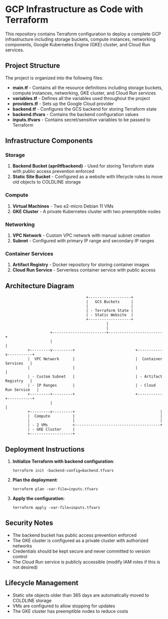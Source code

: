 # GCP Infrastructure as Code with Terraform

This repository contains Terraform configuration to deploy a complete GCP infrastructure including storage buckets, compute instances, networking components, Google Kubernetes Engine (GKE) cluster, and Cloud Run services.

## Project Structure

The project is organized into the following files:

- **main.tf** - Contains all the resource definitions including storage buckets, compute instances, networking, GKE cluster, and Cloud Run services
- **variables.tf** - Defines all the variables used throughout the project
- **providers.tf** - Sets up the Google Cloud provider
- **backend.tf** - Configures the GCS backend for storing Terraform state
- **backend.tfvars** - Contains the backend configuration values
- **inputs.tfvars** - Contains secret/sensitive variables to be passed to Terraform

## Infrastructure Components

### Storage

1. **Backend Bucket (apriltfbackend)** - Used for storing Terraform state with public access prevention enforced
2. **Static Site Bucket** - Configured as a website with lifecycle rules to move old objects to COLDLINE storage

### Compute

1. **Virtual Machines** - Two e2-micro Debian 11 VMs
2. **GKE Cluster** - A private Kubernetes cluster with two preemptible nodes

### Networking

1. **VPC Network** - Custom VPC network with manual subnet creation
2. **Subnet** - Configured with primary IP range and secondary IP ranges

### Container Services

1. **Artifact Registry** - Docker repository for storing container images
2. **Cloud Run Service** - Serverless container service with public access

## Architecture Diagram

```
                                    +-------------------+
                                    |   GCS Buckets     |
                                    |                   |
                                    | - Terraform State |
                                    | - Static Website  |
                                    +-------------------+
                                             |
                                             |
                    +------------------------+------------------------+
                    |                                                 |
          +---------v---------+                           +-----------v-----------+
          |  VPC Network      |                           |  Container Services   |
          |                   |                           |                       |
          | - Custom Subnet   |                           | - Artifact Registry   |
          | - IP Ranges       |                           | - Cloud Run Service   |
          +---------+---------+                           +-----------+-----------+
                    |                                                 |
          +---------v---------+                                      |
          |  Compute          |                                      |
          |                   |                                      |
          | - 2 VMs           <--------------------------------------+
          | - GKE Cluster     |
          +-------------------+
```

## Deployment Instructions

1. **Initialize Terraform with backend configuration**:
   ```
   terraform init -backend-config=backend.tfvars
   ```

2. **Plan the deployment**:
   ```
   terraform plan -var-file=inputs.tfvars
   ```

3. **Apply the configuration**:
   ```
   terraform apply -var-file=inputs.tfvars
   ```

## Security Notes

- The backend bucket has public access prevention enforced
- The GKE cluster is configured as a private cluster with authorized networks
- Credentials should be kept secure and never committed to version control
- The Cloud Run service is publicly accessible (modify IAM roles if this is not desired)

## Lifecycle Management

- Static site objects older than 365 days are automatically moved to COLDLINE storage
- VMs are configured to allow stopping for updates
- The GKE cluster has preemptible nodes to reduce costs